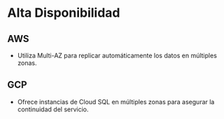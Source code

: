 # Alta Disponibilidad

## AWS
- Utiliza Multi-AZ para replicar automáticamente los datos en múltiples zonas.

## GCP
- Ofrece instancias de Cloud SQL en múltiples zonas para asegurar la continuidad del servicio.
